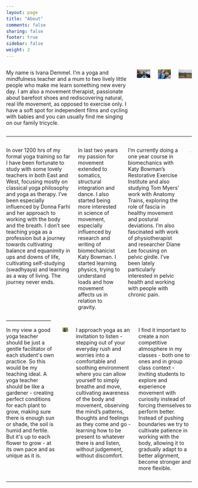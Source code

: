 ```yaml
---
layout: page
title: "About"
comments: false
sharing: false
footer: true
sidebar: false
weight: 2
---
```


<div class="columns">

<p> My name is Ivana Demmel. I’m a yoga and mindfulness teacher and a mum to two lively little people who make me learn something new every day. I am also a movement therapist, passionate about barefoot shoes and rediscovering natural, real life movement, as opposed to exercise only. I have a soft spot for independent films and cycling with babies and you can usually find me singing on our family tricycle.</p>

<p class="centeredimage extra-margin-top extra-margin-top extra-margin-bottom"><img src="../images/yoga-feet.jpg" alt="practising yoga with my tiny one"></img></p>

<p class="centeredimage extra-margin-top"><img src="../images/we-copy.jpg" alt="me and my family"></img></p>

<p class="centeredimage extra-margin-top"><img src="../images/meditation_in_tall_grass.jpg" alt="meditating in tall grass"></img></p>

</div>

___________________

<div class="columns">

<p>In over 1200 hrs of my formal yoga training so far I have been fortunate to study with some lovely teachers in both East and West, focusing mostly on classical yoga philosophy and yoga as therapy. I’ve been especially influenced by Donna Farhi and her approach to working with the body and the breath. I don’t see teaching yoga as a profession but a journey towards cultivating balance and equanimity in ups and downs of life, cultivating self-studying (swadhyaya) and learning as a way of living. The journey never ends.</p> 

<p>In last two years my passion for movement extended  to somatics, structural integration and dance. I also started being more interested in science of movement,  especially influenced by research and writing of biomechanicist Katy Bowman. I started learning physics, trying to understand loads and how movement affects us in relation to gravity.</p>

<p>I’m currently doing a one year course in biomechanics with Katy Bowman’s Restorative Exercise Institute and also studying Tom Myers’ work with Anatomy Trains, exploring the role of fascia in healthy movement and postural deviations. I’m also fascinated with work of physiotherapist and researcher Diane Lee focusing on pelvic girdle. I’ve been lately particularly interested in pelvic health and working with people with chronic pain.</p>

<p class="centeredimage"><img src="../images/ornament.png"></img></p>

</div>
___________________

<div class="columns">

<p>In my view a good yoga teacher should be just a gentle facilitator of each student's own practice. So this would be my teaching ideal. A yoga teacher should be like a gardener - creating perfect conditions for each plant to grow, making sure there is enough sun or shade, the soil is humid and fertile. But it's up to each flower to grow - at its own pace and as unique as it is.</p>

<p class="centeredimage"><img src="../images/Vajrasana.jpg" alt="Vajrasana"></img></p>

<p>I approach yoga as an invitation to listen - stepping out of your everyday rush and worries into a comfortable and soothing environment where you can allow yourself to simply breathe and move, cultivating awareness of the body and movement, observing the mind’s patterns, thoughts and feelings as they come and go - learning how to be present to whatever there is and listen, without judgement, without discomfort.</p>

<p>I find it important to create a non competitive atmosphere in my classes - both one to ones and in group class context - inviting students to explore and experience movement with curiosity instead of forcing themselves to perform better. Instead of pushing boundaries we try to cultivate patience in working with the body, allowing it to gradually adapt to a better alignment, become stronger and more flexible.</p>

</div>

___________________

